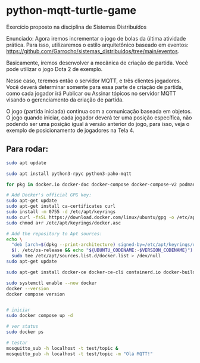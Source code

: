 # python-mqtt-turtle-game
Exercício proposto na disciplina de Sistemas Distribuídos

Enunciado:
Agora iremos incrementar o jogo de bolas da última atividade prática. Para isso, utilizaremos o estilo arquitetônico baseado em eventos: https://github.com/Garrocho/sistemas_distribuidos/tree/main/eventos. 

Basicamente, iremos desenvolver a mecânica de criação de partida. Você pode utilizar o jogo Dota 2 de exemplo.

Nesse caso, teremos então o servidor MQTT, e trẽs clientes jogadores. Você deverá determinar somente para essa parte de criação de partida, como cada jogador irá Publicar ou Assinar tópicos no servidor MQTT visando o gerenciamento da criação de partida.

O jogo (partida iniciada) continua com a comunicação baseada em objetos. O jogo quando iniciar, cada jogador deverá ter uma posição específica, não podendo ser uma posição igual à versão anterior do jogo, para isso, veja o exemplo de posicionamento de jogadores na Tela 4.

## Para rodar:

```sh
sudo apt update

sudo apt install python3-rpyc python3-paho-mqtt

for pkg in docker.io docker-doc docker-compose docker-compose-v2 podman-docker containerd runc; do sudo apt-get remove $pkg; done

# Add Docker's official GPG key:
sudo apt-get update
sudo apt-get install ca-certificates curl
sudo install -m 0755 -d /etc/apt/keyrings
sudo curl -fsSL https://download.docker.com/linux/ubuntu/gpg -o /etc/apt/keyrings/docker.asc
sudo chmod a+r /etc/apt/keyrings/docker.asc

# Add the repository to Apt sources:
echo \
  "deb [arch=$(dpkg --print-architecture) signed-by=/etc/apt/keyrings/docker.asc] https://download.docker.com/linux/ubuntu \
  $(. /etc/os-release && echo "${UBUNTU_CODENAME:-$VERSION_CODENAME}") stable" | \
  sudo tee /etc/apt/sources.list.d/docker.list > /dev/null
sudo apt-get update

sudo apt-get install docker-ce docker-ce-cli containerd.io docker-buildx-plugin docker-compose-plugin

sudo systemctl enable --now docker
docker --version
docker compose version


# iniciar
sudo docker compose up -d

# ver status
sudo docker ps

# testar
mosquitto_sub -h localhost -t test/topic &
mosquitto_pub -h localhost -t test/topic -m "Olá MQTT!"

```


